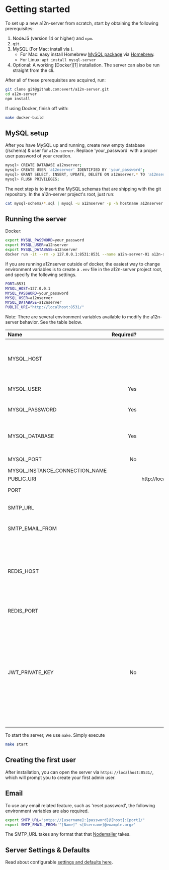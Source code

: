 Getting started
===============

To set up a new a12n-server from scratch, start by obtaining the following
prerequisites:

1. NodeJS (version 14 or higher) and `npm`.
2. `git`.
3. MySQL (For Mac: install via ).
    - For Mac: easy install Homebrew [MySQL package](https://formulae.brew.sh/formula/mysql)
      via [Homebrew](https://brew.sh/).
    - For Linux: `apt install mysql-server`
4. Optional: A working [Docker][1] installation. The server can also be run
   straight from the cli.

After all of these prerequisites are acquired, run:

```sh
git clone git@github.com:evert/a12n-server.git
cd a12n-server
npm install
```

If using Docker, finish off with:

```sh
make docker-build
```

MySQL setup
-----------

After you have MySQL up and running, create new empty database (/schema) & user for `a12n-server`. Replace 'your_password' with a proper user password of your creation.

```sh
mysql> CREATE DATABASE a12nserver;
mysql> CREATE USER 'a12nserver' IDENTIFIED BY 'your_password';
mysql> GRANT SELECT, INSERT, UPDATE, DELETE ON a12nserver.* TO 'a12nserver';
mysql> FLUSH PRIVILEGES;
```

The next step is to insert the MySQL schemas that are shipping with the git repository. In the a12n-server project's root, just run:

```sh
cat mysql-schema/*.sql | mysql -u a12nserver -p -h hostname a12nserver
```

Running the server
------------------

Docker:

```sh
export MYSQL_PASSWORD=your_password
export MYSQL_USER=a12nserver
export MYSQL_DATABASE=a12nserver
docker run -it --rm -p 127.0.0.1:8531:8531 --name a12n-server-01 a12n-server
```

If you are running a12nserver outside of docker, the easiest way to change environment variables is to create a `.env` file in the a12n-server project root, and specify the following settings.

```sh
PORT=8531
MYSQL_HOST=127.0.0.1
MYSQL_PASSWORD=your_password
MYSQL_USER=a12nserver
MYSQL_DATABASE=a12nserver
PUBLIC_URI="http://localhost:8531/"
```

Note: There are several environment variables available to modify the a12n-server
behavior. See the table below.

|                           Name | Required? |               Default | Description                                                   |
|:------------------------------ |----------:|----------------------:|---------------------------------------------------------------|
| MYSQL_HOST                     |           |             127.0.0.1 | IP address to connect to where the `mysql-schema` was applied |
| MYSQL_USER                     |       Yes |                       | User to connect to MySQL with                                 |
| MYSQL_PASSWORD                 |       Yes |                       | Password to authenticate to MySQL                             |
| MYSQL_DATABASE                 |       Yes |                       | Database where the `mysql-schema` was applied                 |
| MYSQL_PORT                     |       No  |                  3306 | The port of MySQL                                             |
| MYSQL_INSTANCE_CONNECTION_NAME |           |                       |                                                               |
| PUBLIC_URI                     |           | http://localhost:8531 |                                                               |
| PORT                           |           |                  8531 | Port to host the API on.                                      |
| SMTP_URL                       |           |                       | See below section, [Email](#Email)                      |
| SMTP_EMAIL_FROM                |           |                       | See below section, [Email](#Email)                      |
| REDIS_HOST                     |           |                       | When specified, use Redis as a session storage. Required for running the server on multiple hosts.
| REDIS_PORT                     |           |                  6379 | Set tcp port for Redis
| JWT_PRIVATE_KEY                | No        |                       | When set, a12nserver will generate JWT OAuth2 Access tokens as specified in [draft-ietf-oauth-access-token-jwt][oauth2-jwt]. If this is not set, opaque strings will be used |

To start the server, we use `make`. Simply execute

```sh
make start
```

Creating the first user
-----------------------

After installation, you can open the server via `https://localhost:8531/`,
which will prompt you to create your first admin user.

Email
-----

To use any email related feature, such as 'reset password', the following environment variables are also required.

```sh
export SMTP_URL="smtps://[username]:[password]@[host]:[port]/"
export SMTP_EMAIL_FROM='"[Name]" <[Username]@example.org>'
```
The SMTP_URL takes any format that that [Nodemailer](https://nodemailer.com/smtp/) takes.


[oauth2-jwt]: https://tools.ietf.org/html/draft-ietf-oauth-access-token-jwt-12



Server Settings & Defaults
--------------------------

Read about configurable [settings and defaults here](https://github.com/curveball/a12n-server/tree/master/docs/server-settings).
